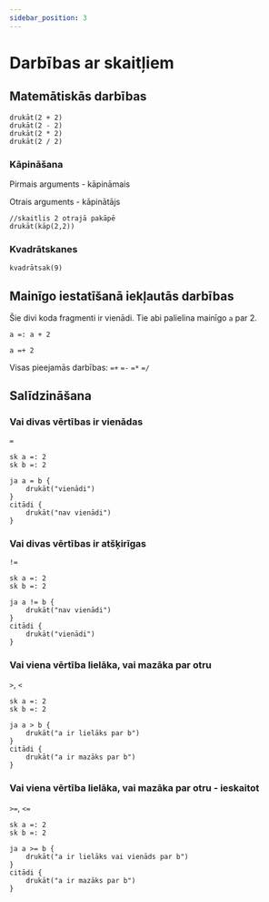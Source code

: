 ```yaml
---
sidebar_position: 3
---
```


# Darbības ar skaitļiem

## Matemātiskās darbības

```
drukāt(2 + 2)
drukāt(2 - 2)
drukāt(2 * 2)
drukāt(2 / 2)
```

### Kāpināšana

Pirmais arguments - kāpināmais

Otrais arguments - kāpinātājs

```
//skaitlis 2 otrajā pakāpē
drukāt(kāp(2,2))
```

### Kvadrātskanes

```
kvadrātsak(9)
```

## Mainīgo iestatīšanā iekļautās darbības

Šie divi koda fragmenti ir vienādi. Tie abi palielina mainīgo `a` par 2.

```
a =: a + 2
```

```
a =+ 2
```

Visas pieejamās darbības:
`=+`
`=-`
`=*`
`=/`

## Salīdzināšana

### Vai divas vērtības ir vienādas

`=`

```
sk a =: 2
sk b =: 2

ja a = b {
    drukāt("vienādi")
}
citādi {
    drukāt("nav vienādi")
}
```

### Vai divas vērtības ir atšķirīgas

`!=`

```
sk a =: 2
sk b =: 2

ja a != b {
    drukāt("nav vienādi")
}
citādi {
    drukāt("vienādi")
}
```

### Vai viena vērtība lielāka, vai mazāka par otru

`>`, `<`

```
sk a =: 2
sk b =: 2

ja a > b {
    drukāt("a ir lielāks par b")
}
citādi {
    drukāt("a ir mazāks par b")
}
```

### Vai viena vērtība lielāka, vai mazāka par otru - ieskaitot

`>=`, `<=`

```
sk a =: 2
sk b =: 2

ja a >= b {
    drukāt("a ir lielāks vai vienāds par b")
}
citādi {
    drukāt("a ir mazāks par b")
}
```
